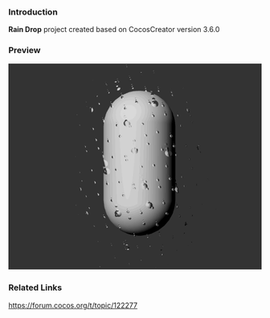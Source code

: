 ### Introduction
**Rain Drop** project created based on CocosCreator version 3.6.0

### Preview
![image](../../../gif/202210/2022101004.gif)

### Related Links
https://forum.cocos.org/t/topic/122277